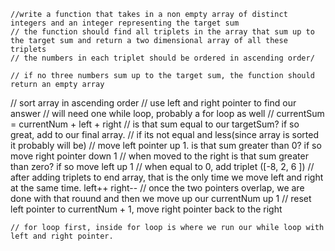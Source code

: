 
	
	//write a function that takes in a non empty array of distinct integers and an integer representing the target sum
	// the function should find all triplets in the array that sum up to the target sum and return a two dimensional array of all these triplets
	// the numbers in each triplet should be ordered in ascending order/
	
	// if no three numbers sum up to the target sum, the function should return an empty array



// sort array in ascending order
	// use left and right pointer to find our answer 
	// will need one while loop, probably a for loop as well
	// currentSum = currentNum + left + right 
	// is that sum equal to our targetSum? if so great, add to our final array.
	// if its not equal and less(since array is sorted it probably will be)
	// move left pointer up 1. is that sum greater than 0? if so move right pointer down 1
	// when moved to the right is that sum greater than zero? if so move left up 1
	// when equal to 0, add triplet ([-8, 2, 6 ])
	// after adding triplets to end array, that is the only time we move left and right at the same time. left++ right--
	// once the two pointers overlap, we are done with that rouund and then we move up our currentNum up 1
	// reset left pointer to currentNum + 1, move right pointer back to the right
	
	
	// for loop first, inside for loop is where we run our while loop with left and right pointer.
	
	